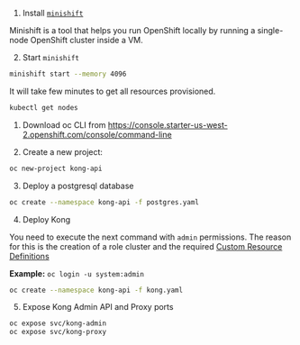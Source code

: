 1. Install [`minishift`](0)

Minishift is a tool that helps you run OpenShift locally by running a single-node OpenShift cluster inside a VM.

2. Start `minishift`

```bash
minishift start --memory 4096
```

It will take few minutes to get all resources provisioned.

```bash
kubectl get nodes
```

1. Download oc CLI from https://console.starter-us-west-2.openshift.com/console/command-line

2. Create a new project:

```bash
oc new-project kong-api
```

3. Deploy a postgresql database

```bash
oc create --namespace kong-api -f postgres.yaml
```

4. Deploy Kong

You need to execute the next command with `admin` permissions. The reason for this is the creation of a role cluster and the required [Custom Resource Definitions](1) 

**Example:** `oc login -u system:admin`

```bash
oc create --namespace kong-api -f kong.yaml
```

5. Expose Kong Admin API and Proxy ports

```bash
oc expose svc/kong-admin
oc expose svc/kong-proxy
```

[0]: https://github.com/minishift/minishift
[1]: https://kubernetes.io/docs/tasks/access-kubernetes-api/extend-api-custom-resource-definitions/